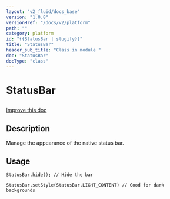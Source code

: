 ```yaml
---
layout: "v2_fluid/docs_base"
version: "1.0.8"
versionHref: "/docs/v2/platform"
path: ""
category: platform
id: "{{StatusBar | slugify}}"
title: "StatusBar"
header_sub_title: "Class in module "
doc: "StatusBar"
docType: "class"
---
```









<h1 class="api-title">


StatusBar






</h1>

<a class="improve-v2-docs" href='http://github.com/driftyco/ionic/edit/2.0/src/plugins/statusbar.ts#L0'>
Improve this doc
</a>






<!-- description -->
<h2>Description</h2>

<p>Manage the appearance of the native status bar.</p>

<!-- @usage tag -->

<h2>Usage</h2>

<pre><code class="lang-js">StatusBar.hide(); // Hide the bar

StatusBar.setStyle(StatusBar.LIGHT_CONTENT) // Good for dark backgrounds
</code></pre>




<!-- @property tags -->


<!-- methods on the class --><!-- related link --><!-- end content block -->


<!-- end body block -->

